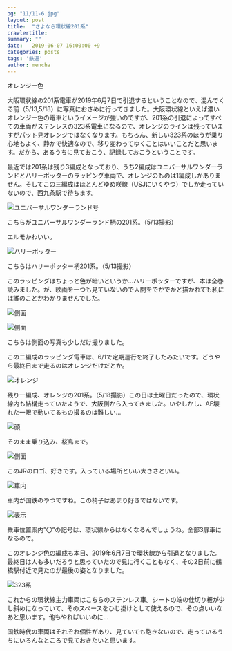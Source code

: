 ```yaml
---
bg: "11/11-6.jpg"
layout: post
title:  "さよなら環状線201系"
crawlertitle: 
summary: ""
date:   2019-06-07 16:00:00 +9
categories: posts
tags: '鉄道'
author: mencha
---
```


オレンジ一色

大阪環状線の201系電車が2019年6月7日で引退するということなので、混んでくる前（5/13,5/18）に写真におさめに行ってきました。大阪環状線といえば濃いオレンジ一色の電車というイメージが強いのですが、201系の引退によってすべての車両がステンレスの323系電車になるので、オレンジのラインは残っていますがパット見オレンジではなくなります。もちろん、新しい323系のほうが乗り心地もよく、静かで快適なので、移り変わってゆくことはいいことだと思います。だから、あるうちに見ておこう、記録しておこうということです。

<!--more-->



最近では201系は残り3編成となっており、うち2編成はユニバーサルワンダーランドとハリーポッターのラッピング車両で、オレンジのものは1編成しかありません。そしてこの三編成はほとんどゆめ咲線（USJにいくやつ）でしか走っていないので、西九条駅で待ちます。



![ユニバーサルワンダーランド号](https://drive.google.com/uc?export=view&id=18YABvM4V148Pr_bo7o8QFTu464ttmIN2)

こちらがユニバーサルワンダーランド柄の201系。（5/13撮影）

エルモかわいい。

![ハリーポッター](https://drive.google.com/uc?export=view&id=1mtKXMFPwCG5umRZO-Qn9lZQfpbGwBzpD)

こちらはハリーポッター柄201系。（5/13撮影）

このラッピングはちょっと色が暗いというか…ハリーポッターですが、本は全巻読みました。が、映画を一つも見ていないので人間をでかでかと描かれても私には誰のことかわかりませんでした。

![側面](https://drive.google.com/uc?export=view&id=1eApiUNbMk0QkctfybhaJvCM34R8MGS14)

![側面](https://drive.google.com/uc?export=view&id=1qtDA6ZXownhEys9ldA_yDxmgG3vAwxYM)

こちらは側面の写真も少しだけ撮りました。

この二編成のラッピング電車は、6/1で定期運行を終了したみたいです。どうやら最終日まで走るのはオレンジだけだとか。



![オレンジ](https://drive.google.com/uc?export=view&id=1cJo8gdrZCDK6sj_hbekjB_zngpIJNwrT)

残り一編成、オレンジの201系。（5/18撮影）この日は土曜日だったので、環状線内も結構走っていたようで、大阪側から入ってきました。いやしかし、AF壊れた一眼で動いてるもの撮るのは難しい…

![顔](https://drive.google.com/uc?export=view&id=1-6Z_geiD3aubY-iucFj29SeDAjnt6uz5)

そのまま乗り込み、桜島まで。

![側面](https://drive.google.com/uc?export=view&id=1WHJQ97_5puxbdmI5ma6RyfZEo5pghGtI)

このJRのロゴ、好きです。入っている場所といい大きさといい。

![車内](https://drive.google.com/uc?export=view&id=1d-DIrju7cdnCI4a9T6jD1lz8xGb8z_8t)

車内が国鉄のやつですね。この椅子はあまり好きではないです。

![表示](https://drive.google.com/uc?export=view&id=1VvcFR2b64qzZhQRg6_e5p5cpbR3nQq4C)

乗車位置案内”〇”の記号は、環状線からはなくなるんでしょうね。全部3扉車になるので。

このオレンジ色の編成も本日、2019年6月7日で環状線から引退となりました。最終日は人も多いだろうと思っていたので見に行くこともなく、その2日前に鶴橋駅付近で見たのが最後の姿となりました。



![323系](https://drive.google.com/uc?export=view&id=1UyQ4R9-4JMV59hOlzf2Oxma08Pqnys8-)

これからの環状線主力車両はこちらのステンレス車。シートの端の仕切り板が少し斜めになっていて、そのスペースをひじ掛けとして使えるので、その点いいなあと思います。他もやればいいのに…



国鉄時代の車両はそれぞれ個性があり、見ていても飽きないので、走っているうちにいろんなところで見ておきたいと思います。